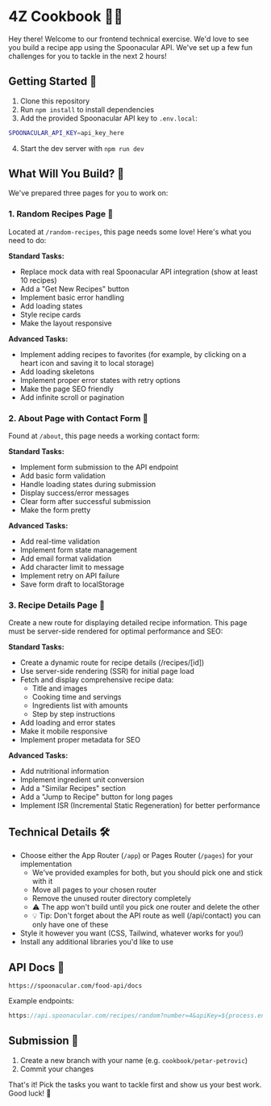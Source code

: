 # 4Z Cookbook 👩‍🍳

Hey there! Welcome to our frontend technical exercise. We'd love to see you build a recipe app using the Spoonacular API. We've set up a few fun challenges for you to tackle in the next 2 hours!

## Getting Started 🚀

1. Clone this repository
2. Run `npm install` to install dependencies
3. Add the provided Spoonacular API key to `.env.local`:

```bash
SPOONACULAR_API_KEY=api_key_here
```

4. Start the dev server with `npm run dev`

## What Will You Build? 🤔

We've prepared three pages for you to work on:

### 1. Random Recipes Page 🎲

Located at `/random-recipes`, this page
needs some love! Here's what you need to
do:

**Standard Tasks:**

- Replace mock data with real Spoonacular API integration (show at least 10 recipes)
- Add a "Get New Recipes" button
- Implement basic error handling
- Add loading states
- Style recipe cards
- Make the layout responsive

**Advanced Tasks:**

- Implement adding recipes to favorites (for example, by clicking on a heart icon and saving it to local storage)
- Add loading skeletons
- Implement proper error states with retry options
- Make the page SEO friendly
- Add infinite scroll or pagination

### 2. About Page with Contact Form 📝

Found at `/about`, this page needs a working contact form:

**Standard Tasks:**

- Implement form submission to the API endpoint
- Add basic form validation
- Handle loading states during submission
- Display success/error messages
- Clear form after successful submission
- Make the form pretty

**Advanced Tasks:**

- Add real-time validation
- Implement form state management
- Add email format validation
- Add character limit to message
- Implement retry on API failure
- Save form draft to localStorage

### 3. Recipe Details Page 🍳

Create a new route for displaying detailed recipe information. This page must be server-side rendered for optimal performance and SEO:

**Standard Tasks:**

- Create a dynamic route for recipe details (/recipes/[id])
- Use server-side rendering (SSR) for initial page load
- Fetch and display comprehensive recipe data:
  - Title and images
  - Cooking time and servings
  - Ingredients list with amounts
  - Step by step instructions
- Add loading and error states
- Make it mobile responsive
- Implement proper metadata for SEO

**Advanced Tasks:**

- Add nutritional information
- Implement ingredient unit conversion
- Add a "Similar Recipes" section
- Add a "Jump to Recipe" button for long pages
- Implement ISR (Incremental Static Regeneration) for better performance

## Technical Details 🛠️

- Choose either the App Router (`/app`) or Pages Router (`/pages`) for your implementation
  - We've provided examples for both, but you should pick one and stick with it
  - Move all pages to your chosen router
  - Remove the unused router directory completely
  - ⚠️ The app won't build until you pick one router and delete the other
  - 💡 Tip: Don't forget about the API route as well (/api/contact) you can only have one of these
- Style it however you want (CSS, Tailwind, whatever works for you!)
- Install any additional libraries you'd like to use

## API Docs 🥄

```
https://spoonacular.com/food-api/docs
```

Example endpoints:

```js
https://api.spoonacular.com/recipes/random?number=4&apiKey=${process.env.SPOONACULAR_API_KEY}
```

## Submission 🎯

1. Create a new branch with your name (e.g. `cookbook/petar-petrovic`)
2. Commit your changes

That's it! Pick the tasks you want to tackle first and show us your best work. Good luck! 🚀
